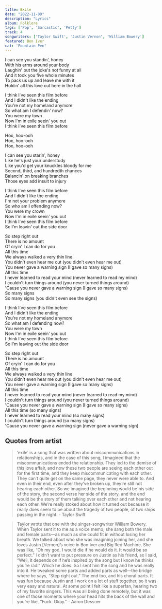 ```yaml
---
title: Exile
date: "2022-11-09"
description: "Lyrics"
album: Folklore
tags: ['Pop', 'Sarcastic', 'Petty']
track: 4
songwriters: ['Taylor Swift', 'Justin Vernon', 'William Bowery']
featured: Bon Iver
cat: 'Fountain Pen'
---
```

<p className="verse-one">
I can see you standin', honey <br />
With his arms around your body <br />
Laughin' but the joke's not funny at all <br />
And it took you five whole minutes <br />
To pack us up and leave me with it <br />
Holdin' all this love out here in the hall <br />
</p>
<p className="chorus">
I think I've seen this film before <br />
And I didn't like the ending <br />
You're not my homeland anymore <br />
So what am I defendin' now? <br />
You were my town <br />
Now I'm in exile seein' you out <br />
I think I've seen this film before <br />
</p>
<p className="post-chorus">
Hoo, hoo-ooh <br />
Hoo, hoo-ooh <br />
Hoo, hoo-ooh <br />
</p>
<p className="verse-two">
I can see you starin', honey <br />
Like he's just your understudy <br />
Like you'd get your knuckles bloody for me <br />
Second, third, and hundredth chances <br />
Balancin' on breaking branches <br />
Those eyes add insult to injury <br />
</p>
<p className="chorus">
I think I've seen this film before <br />
And I didn't like the ending <br />
I'm not your problem anymore <br />
So who am I offending now? <br />
You were my crown <br />
Now I'm in exile seein' you out <br />
I think I've seen this film before <br />
So I'm leavin' out the side door <br />
</p>
<p className="bridge">
So step right out <br />
There is no amount <br />
Of cryin' I can do for you <br />
All this time <br />
We always walked a very thin line <br />
You didn't even hear me out (you didn't even hear me out) <br />
You never gave a warning sign (I gave so many signs) <br />
All this time <br />
I never learned to read your mind (never learned to read my mind) <br />
I couldn't turn things around (you never turned things around) <br />
'Cause you never gave a warning sign (I gave so many signs) <br />
So many signs <br />
So many signs (you didn't even see the signs) <br />
</p>
<p className="chorus">
I think I've seen this film before <br />
And I didn't like the ending <br />
You're not my homeland anymore <br />
So what am I defending now? <br />
You were my town <br />
Now I'm in exile seein' you out <br />
I think I've seen this film before <br />
So I'm leaving out the side door <br />
</p>
<p className="outro">
So step right out <br />
There is no amount <br />
Of cryin' I can do for you <br />
All this time <br />
We always walked a very thin line <br />
You didn't even hear me out (you didn't even hear me out) <br />
You never gave a warning sign (I gave so many signs) <br />
All this time <br />
I never learned to read your mind (never learned to read my mind) <br />
I couldn't turn things around (you never turned things around) <br />
'Cause you never gave a warning sign (I gave so many signs) <br />
All this time (so many signs) <br />
I never learned to read your mind (so many signs) <br />
I couldn't turn things around (so many signs) <br />
'Cause you never gave a warning sign (never gave a warning sign) <br />
</p>



## Quotes from artist

<blockquote cite="https://www.youtube.com/watch?v=VaRMwgmuTJA">
‘exile’ is a song that was written about miscommunications in relationships, and in the case of this song, I imagined that the miscommunications ended the relationship. They led to the demise of this love affair, and now these two people are seeing each other out for the first time, and they keep miscommunicating with each other. They can’t quite get on the same page, they never were able to. And even in their end, even after they’ve broken up, they’re still not hearing each other. So we imagined the beginning would be his side of the story, the second verse her side of the story, and the end would be the story of them talking over each other and not hearing each other. We’re really stoked about how it turned out because it really does seem to be about the tragedy of two people, of two ships passing in the night. - Taylor Swift
</blockquote>

<blockquote cite="https://pitchfork.com/news/the-nationals-aaron-dessner-talks-taylor-swifts-new-album-folklore/">
Taylor wrote that one with the singer-songwriter William Bowery. When Taylor sent it to me as a voice memo, she sang both the male and female parts—as much as she could fit in without losing her breath. We talked about who she was imagining joining her, and she loves Justin [Vernon]’s voice in Bon Iver and Big Red Machine. She was like, “Oh my god, I would die if he would do it. It would be so perfect.” I didn’t want to put pressure on Justin as his friend, so I said, “Well, it depends on if he’s inspired by the song but I know he thinks you’re rad.” Which he does. So I sent him the song and he was really into it. He tweaked some parts and added parts as well—the bridge where he says, “Step right out.” The end too, and his choral parts. It was fun because Justin and I work on a lot of stuff together, so it was very easy and natural. At some point I felt like a superfan, hearing two of my favorite singers. This was all being done remotely, but it was one of those moments where your head hits the back of the wall and you’re like, “Fuck. Okay.” - Aaron Dessner
</blockquote>